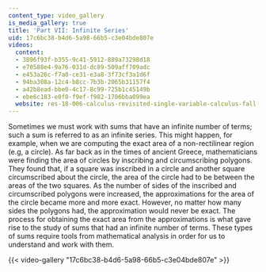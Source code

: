 ```yaml
---
content_type: video_gallery
is_media_gallery: true
title: 'Part VII: Infinite Series'
uid: 17c6bc38-b4d6-5a98-66b5-c3e04bde807e
videos:
  content:
  - 3896f93f-b355-9c41-5912-889a73298d18
  - e70588e4-9a76-031d-dc89-509aff709adc
  - e453a26c-f7a0-ce31-e3a8-3f73cf3a1d6f
  - 94ba308a-12c4-b8cc-7b3b-2065b31157f4
  - a42b8ead-bbe0-4c17-8c99-725b1c45149b
  - ebe6c183-e0f0-f9ef-f982-1706bba099ea
  website: res-18-006-calculus-revisited-single-variable-calculus-fall-2010
---
```


Sometimes we must work with sums that have an infinite number of terms; such a sum is referred to as an infinite series. This might happen, for example, when we are computing the exact area of a non-rectilinear region (e.g, a circle). As far back as in the times of ancient Greece, mathematicians were finding the area of circles by inscribing and circumscribing polygons. They found that, if a square was inscribed in a circle and another square circumscribed about the circle, the area of the circle had to be between the areas of the two squares. As the number of sides of the inscribed and circumscribed polygons were increased, the approximations for the area of the circle became more and more exact. However, no matter how many sides the polygons had, the approximation would never be exact. The process for obtaining the exact area from the approximations is what gave rise to the study of sums that had an infinite number of terms. These types of sums require tools from mathematical analysis in order for us to understand and work with them.

{{< video-gallery "17c6bc38-b4d6-5a98-66b5-c3e04bde807e" >}}

